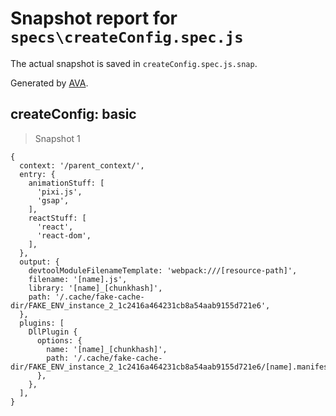 # Snapshot report for `specs\createConfig.spec.js`

The actual snapshot is saved in `createConfig.spec.js.snap`.

Generated by [AVA](https://ava.li).

## createConfig: basic

> Snapshot 1

    {
      context: '/parent_context/',
      entry: {
        animationStuff: [
          'pixi.js',
          'gsap',
        ],
        reactStuff: [
          'react',
          'react-dom',
        ],
      },
      output: {
        devtoolModuleFilenameTemplate: 'webpack:///[resource-path]',
        filename: '[name].js',
        library: '[name]_[chunkhash]',
        path: '/.cache/fake-cache-dir/FAKE_ENV_instance_2_1c2416a464231cb8a54aab9155d721e6',
      },
      plugins: [
        DllPlugin {
          options: {
            name: '[name]_[chunkhash]',
            path: '/.cache/fake-cache-dir/FAKE_ENV_instance_2_1c2416a464231cb8a54aab9155d721e6/[name].manifest.json',
          },
        },
      ],
    }
